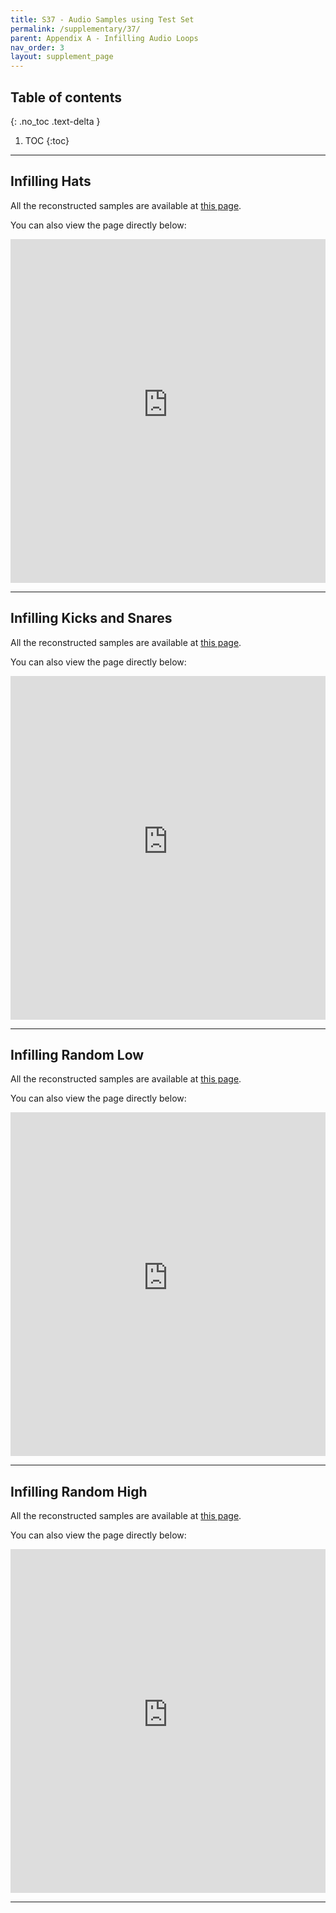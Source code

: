 ```yaml
---
title: S37 - Audio Samples using Test Set
permalink: /supplementary/37/
parent: Appendix A - Infilling Audio Loops
nav_order: 3
layout: supplement_page
---
```

## Table of contents
{: .no_toc .text-delta }

1. TOC
{:toc}

---


## Infilling Hats

All the reconstructed samples are available at [this page](https://transformergrooveinfilling.github.io/projects/1_project/).

You can also view the page directly below:

<iframe src='https://transformergrooveinfilling.github.io/projects/1_project/' width='100%' height='550px' frameborder='0'></iframe>


---

## Infilling Kicks and Snares

All the reconstructed samples are available at [this page](https://transformergrooveinfilling.github.io/projects/2_project/).

You can also view the page directly below:

<iframe src='https://transformergrooveinfilling.github.io/projects/2_project/' width='100%' height='550px' frameborder='0'></iframe>

---

## Infilling Random Low

All the reconstructed samples are available at [this page](https://transformergrooveinfilling.github.io/projects/3_project/).

You can also view the page directly below:

<iframe src='https://transformergrooveinfilling.github.io/projects/3_project/' width='100%' height='550px' frameborder='0'></iframe>

---

## Infilling Random High

All the reconstructed samples are available at [this page](https://transformergrooveinfilling.github.io/projects/4_project/).

You can also view the page directly below:

<iframe src='https://transformergrooveinfilling.github.io/projects/4_project/' width='100%' height='550px' frameborder='0'></iframe>

---
